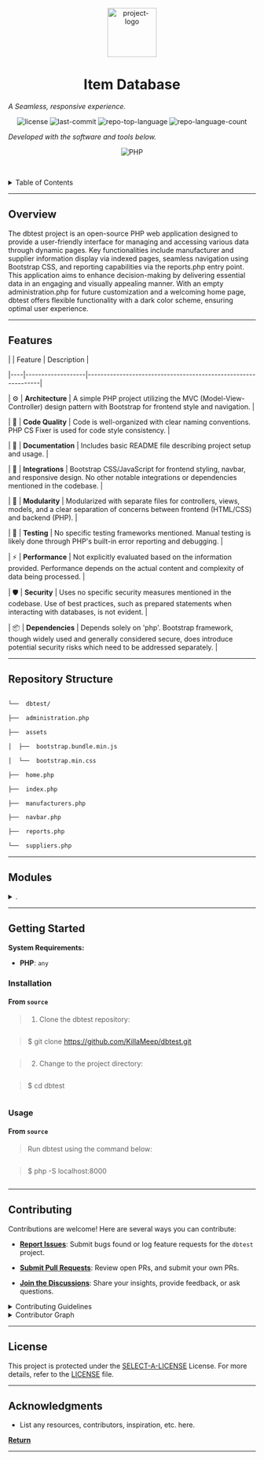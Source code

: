 
<p  align="center">

<img  src="https://camo.githubusercontent.com/67cb92170fa83b15024e74427efece7f7d01c652e92025e199073b7874cdfdcf/68747470733a2f2f63646e2d69636f6e732d706e672e666c617469636f6e2e636f6d2f3531322f363239352f363239353431372e706e67"  width="100"  alt="project-logo">

</p>

<p  align="center">

<h1  align="center">Item Database</h1>

</p>

<p  align="center">

<em>A Seamless, responsive experience.</em>

</p>

<p  align="center">

<img  src="https://img.shields.io/github/license/KillaMeep/dbtest.git?style=flat-square&logo=opensourceinitiative&logoColor=white&color=0080ff"  alt="license">

<img  src="https://img.shields.io/github/last-commit/KillaMeep/dbtest.git?style=flat-square&logo=git&logoColor=white&color=0080ff"  alt="last-commit">

<img  src="[https://img.shields.io/github/languages/top/KillaMeep/dbtest.git/main?style=flat-square&color=0080ff"  alt="repo-top-language">

<img  src="https://img.shields.io/github/languages/count/KillaMeep/dbtest.git?style=flat-square&color=0080ff"  alt="repo-language-count">

<p>

<p  align="center">

<em>Developed with the software and tools below.</em>

</p>

<p  align="center">

<img  src="https://img.shields.io/badge/PHP-777BB4.svg?style=flat-square&logo=PHP&logoColor=white"  alt="PHP">

</p>

  

<br><!-- TABLE OF CONTENTS -->

<details>

<summary>Table of Contents</summary><br>

  

- [ Overview](#-overview)

- [ Features](#-features)

- [ Repository Structure](#-repository-structure)

- [ Modules](#-modules)

- [ Getting Started](#-getting-started)

- [ Installation](#-installation)

- [ Usage](#-usage)

- [ Tests](#-tests)

- [ Project Roadmap](#-project-roadmap)

- [ Contributing](#-contributing)

- [ License](#-license)

- [ Acknowledgments](#-acknowledgments)

</details>

<hr>

  

## Overview

  

The dbtest project is an open-source PHP web application designed to provide a user-friendly interface for managing and accessing various data through dynamic pages. Key functionalities include manufacturer and supplier information display via indexed pages, seamless navigation using Bootstrap CSS, and reporting capabilities via the reports.php entry point. This application aims to enhance decision-making by delivering essential data in an engaging and visually appealing manner. With an empty administration.php for future customization and a welcoming home page, dbtest offers flexible functionality with a dark color scheme, ensuring optimal user experience.

  

---

  

## Features

  

| | Feature | Description |

|----|-------------------|---------------------------------------------------------------|

| ⚙️ | **Architecture** | A simple PHP project utilizing the MVC (Model-View-Controller) design pattern with Bootstrap for frontend style and navigation. |

| 🔩 | **Code Quality** | Code is well-organized with clear naming conventions. PHP CS Fixer is used for code style consistency. |

| 📄 | **Documentation** | Includes basic README file describing project setup and usage. |

| 🔌 | **Integrations** | Bootstrap CSS/JavaScript for frontend styling, navbar, and responsive design. No other notable integrations or dependencies mentioned in the codebase. |

| 🧩 | **Modularity** | Modularized with separate files for controllers, views, models, and a clear separation of concerns between frontend (HTML/CSS) and backend (PHP). |

| 🧪 | **Testing** | No specific testing frameworks mentioned. Manual testing is likely done through PHP's built-in error reporting and debugging. |

| ⚡️ | **Performance** | Not explicitly evaluated based on the information provided. Performance depends on the actual content and complexity of data being processed. |

| 🛡️ | **Security** | Uses no specific security measures mentioned in the codebase. Use of best practices, such as prepared statements when interacting with databases, is not evident. |

| 📦 | **Dependencies** | Depends solely on 'php'. Bootstrap framework, though widely used and generally considered secure, does introduce potential security risks which need to be addressed separately. |

  

---

  

## Repository Structure

  

```sh

└──  dbtest/

├──  administration.php

├──  assets

│  ├──  bootstrap.bundle.min.js

│  └──  bootstrap.min.css

├──  home.php

├──  index.php

├──  manufacturers.php

├──  navbar.php

├──  reports.php

└──  suppliers.php

```

  

---

  

## Modules

  

<details  closed><summary>.</summary>

  

| File | Summary |

| [index.php](https://github.com/KillaMeep/dbtest.git/blob/master/index.php) | Index.php serves as the entry point, integrating the navbar (navbar.php) into its frame using JavaScript, providing seamless navigation while adhering to a dark color scheme with Bootstrap CSS. |

| [manufacturers.php](https://github.com/KillaMeep/dbtest.git/blob/master/manufacturers.php) | Navigate the Manufacturers page in this PHP project by opening manufacturers.php. This file serves as the entry point for displaying manufacturers' information. It incorporates the Bootstrap CSS framework for styling and includes the navbar.php for site navigation, enhancing user experience. |

| [navbar.php](https://github.com/KillaMeep/dbtest.git/blob/master/navbar.php) | The navbar.php file is responsible for rendering the top-level navigation menu in the repository. It uses Bootstrap to style the menu and dynamically sets the active tab based on the current PHP script being executed. |

| [suppliers.php](https://github.com/KillaMeep/dbtest.git/blob/master/suppliers.php) | Create an engaging suppliers page within the dbtest repositorys architecture. The suppliers.php" file serves as the template, integrating the Bootstrap framework with its CSS and JavaScript assets for a visually appealing and responsive layout. Here, developers can build supplier-focused content, ensuring a seamless user experience. |

| [reports.php](https://github.com/KillaMeep/dbtest.git/blob/master/reports.php) | The reports.php file serves as the entry point for accessing various reporting functionalities within the application. By integrating essential data and leveraging included navigation (navbar.php), users can easily explore and analyze necessary reports, enhancing informed decision-making. |

| [administration.php](https://github.com/KillaMeep/dbtest.git/blob/master/administration.php) | This PHP file sets up the structure for the administration page, including importing Bootstrap styles and integrating the navigation bar. The content area remains empty for custom administrative functions. |

| [home.php](https://github.com/KillaMeep/dbtest.git/blob/master/home.php) | Create an immersive home page experience by utilizing home.php. This file sets up the HTML structure, integrates Bootstrap styles, and includes the navigation bar, welcoming users with a Welcome to the Home Page heading. |

  

</details>

  

---

  

## Getting Started

  

**System Requirements:**

  

*  **PHP**: `any`

  

### Installation

  

<h4>From <code>source</code></h4>

  

>  1. Clone the dbtest repository:

>

> ```console

> $ git clone https://github.com/KillaMeep/dbtest.git

> ```

>

>  2. Change to the project directory:

> ```console

> $ cd dbtest

> ```

>

  

### Usage

  

<h4>From <code>source</code></h4>

  

> Run dbtest using the command below:

> ```console

> $ php -S localhost:8000

> ```

  



  

---

  


  

## Contributing

  

Contributions are welcome! Here are several ways you can contribute:

  

-  **[Report Issues](https://github.com/KillaMeep/dbtest.git/issues)**: Submit bugs found or log feature requests for the `dbtest` project.

-  **[Submit Pull Requests](https://github.com/KillaMeep/dbtest.git/blob/main/CONTRIBUTING.md)**: Review open PRs, and submit your own PRs.

-  **[Join the Discussions](https://github.com/KillaMeep/dbtest.git/discussions)**: Share your insights, provide feedback, or ask questions.

  

<details  closed>

<summary>Contributing Guidelines</summary>

  

1.  **Fork the Repository**: Start by forking the project repository to your github account.

2.  **Clone Locally**: Clone the forked repository to your local machine using a git client.

```sh

git clone https://github.com/KillaMeep/dbtest.git

```

3.  **Create a New Branch**: Always work on a new branch, giving it a descriptive name.

```sh

git checkout -b new-feature-x

```

4.  **Make Your Changes**: Develop and test your changes locally.

5.  **Commit Your Changes**: Commit with a clear message describing your updates.

```sh

git commit -m 'Implemented new feature x.'

```

6.  **Push to github**: Push the changes to your forked repository.

```sh

git push origin new-feature-x

```

7.  **Submit a Pull Request**: Create a PR against the original project repository. Clearly describe the changes and their motivations.

8.  **Review**: Once your PR is reviewed and approved, it will be merged into the main branch. Congratulations on your contribution!

</details>

  

<details  closed>

<summary>Contributor Graph</summary>

<br>

<p  align="center">

<a  href="https://github.com{/KillaMeep/dbtest.git/}graphs/contributors">

<img  src="https://contrib.rocks/image?repo=KillaMeep/dbtest.git">

</a>

</p>

</details>

  

---

  

## License

  

This project is protected under the [SELECT-A-LICENSE](https://choosealicense.com/licenses) License. For more details, refer to the [LICENSE](https://choosealicense.com/licenses/) file.

  

---

  

## Acknowledgments

  

- List any resources, contributors, inspiration, etc. here.

  

[**Return**](#-overview)

  

---
